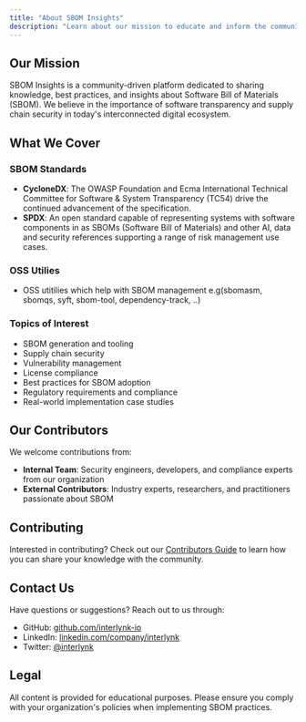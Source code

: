 ```yaml
---
title: "About SBOM Insights"
description: "Learn about our mission to educate and inform the community about Software Bill of Materials"
---
```


## Our Mission

SBOM Insights is a community-driven platform dedicated to sharing knowledge, best practices, and insights about Software Bill of Materials (SBOM). We believe in the importance of software transparency and supply chain security in today's interconnected digital ecosystem.

## What We Cover

### SBOM Standards

- **CycloneDX**: The OWASP Foundation and Ecma International Technical Committee for Software & System Transparency (TC54) drive the continued advancement of the specification.
- **SPDX**: An open standard capable of representing systems with software components in as SBOMs (Software Bill of Materials) and other AI, data and security references supporting a range of risk management use cases.

### OSS Utilies

- OSS utitilies which help with SBOM management e.g(sbomasm, sbomqs, syft, sbom-tool, dependency-track, ..)

### Topics of Interest

- SBOM generation and tooling
- Supply chain security
- Vulnerability management
- License compliance
- Best practices for SBOM adoption
- Regulatory requirements and compliance
- Real-world implementation case studies

## Our Contributors

We welcome contributions from:

- **Internal Team**: Security engineers, developers, and compliance experts from our organization
- **External Contributors**: Industry experts, researchers, and practitioners passionate about SBOM

## Contributing

Interested in contributing? Check out our [Contributors Guide](/contributors/) to learn how you can share your knowledge with the community.

## Contact Us

Have questions or suggestions? Reach out to us through:

- GitHub: [github.com/interlynk-io](https://github.com/interlynk-io/sbom-insights)
- LinkedIn: [linkedin.com/company/interlynk](https://linkedin.com/company/interlynk)
- Twitter: [@interlynk](https://twitter.com/interlynk)

## Legal

All content is provided for educational purposes. Please ensure you comply with your organization's policies when implementing SBOM practices.
